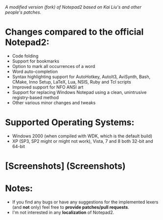 _A modified version (fork) of Notepad2 based on Kai Liu's and other people's patches._

# Changes compared to the official Notepad2:

* Code folding
* Support for bookmarks
* Option to mark all occurrences of a word
* Word auto-completion
* Syntax highlighting support for AutoHotkey, AutoIt3, AviSynth, Bash, CMake, Inno Setup, LaTeX, Lua, NSIS, Ruby and Tcl scripts
* Improved support for NFO ANSI art
* Support for replacing Windows Notepad using a clean, unintrusive registry-based method
* Other various minor changes and tweaks


# Supported Operating Systems:
 * Windows 2000 (when compiled with WDK, which is the default build)
 * XP (SP3, SP2 might or might not work), Vista, 7 and 8 both 32-bit and 64-bit


# [Screenshots] (Screenshots)


# Notes:
* If you find any bugs or have any suggestions for the implemented lexers (and **not** only) feel free to **provide patches/pull requests**.
* I'm not interested in any **localization** of Notepad2.
